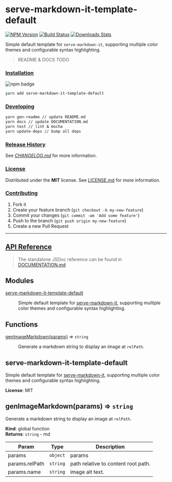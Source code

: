 # serve-markdown-it-template-default

[![NPM Version][npm-image]][npm-url]
[![Build Status][travis-image]][travis-url]
[![Downloads Stats][npm-downloads]][npm-url]

Simple default template for `serve-markdown-it`, supporting multiple color
themes and configurable syntax highlighting.

> README & DOCS TODO

### [Installation](#installation)
![npm badge](https://nodei.co/npm/serve-markdown-it.png?downloads=true&downloadRank=true&stars=true)

```bash
yarn add serve-markdown-it-template-default
```

### [Developing](#developing)

```bash
yarn gen-readme // update README.md
yarn docs // update DOCUMENTATION.md
yarn test // lint & mocha
yarn update-deps // bump all deps
```

### [Release History](#release_history)

See *[CHANGELOG.md](CHANGELOG.md)* for more information.

### [License](#license)

Distributed under the **MIT** license. See [LICENSE.md](LICENSE.md) for more information.

### [Contributing](#contributing)

1. Fork it
2. Create your feature branch (`git checkout -b my-new-feature`)
3. Commit your changes (`git commit -am 'Add some feature'`)
4. Push to the branch (`git push origin my-new-feature`)
5. Create a new Pull Request

---

## [API Reference](#api_reference)

> The standalone JSDoc reference can be found in [DOCUMENTATION.md](DOCUMENTATION.md)

## Modules

<dl>
<dt><a href="#module_serve-markdown-it-template-default">serve-markdown-it-template-default</a></dt>
<dd><p>Simple default template for <a href="https://github.com/f3rno/serve-markdown-it">serve-markdown-it</a>, supporting
multiple color themes and configurable syntax highlighting.</p>
</dd>
</dl>

## Functions

<dl>
<dt><a href="#genImageMarkdown">genImageMarkdown(params)</a> ⇒ <code>string</code></dt>
<dd><p>Generate a markdown string to display an image at <code>relPath</code>.</p>
</dd>
</dl>

<a name="module_serve-markdown-it-template-default"></a>

## serve-markdown-it-template-default
Simple default template for [serve-markdown-it](https://github.com/f3rno/serve-markdown-it), supporting
multiple color themes and configurable syntax highlighting.

**License**: MIT  
<a name="genImageMarkdown"></a>

## genImageMarkdown(params) ⇒ <code>string</code>
Generate a markdown string to display an image at `relPath`.

**Kind**: global function  
**Returns**: <code>string</code> - md  

| Param | Type | Description |
| --- | --- | --- |
| params | <code>object</code> | params |
| params.relPath | <code>string</code> | path relative to content root path. |
| params.name | <code>string</code> | image alt text. |



<!-- Markdown link & img dfn's -->
[npm-image]: https://img.shields.io/npm/v/serve-markdown-it-template-default.svg?style=flat-square
[npm-url]: https://npmjs.org/package/serve-markdown-it-template-default
[npm-downloads]: https://img.shields.io/npm/dm/serve-markdown-it-template-default.svg?style=flat-square
[travis-image]: https://img.shields.io/travis/f3rno/serve-markdown-it-template-default/master.svg?style=flat-square
[travis-url]: https://travis-ci.org/f3rno/serve-markdown-it-template-default
